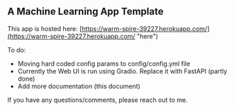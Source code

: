 ## A Machine Learning App Template

This app is hosted here: [https://warm-spire-39227.herokuapp.com/](https://warm-spire-39227.herokuapp.com/ "here")


To do:
* Moving hard coded config params to config/config.yml file
* Currently the Web UI is run using Gradio. Replace it with FastAPI (partly done)
* Add more documentation (this document)


If you have any questions/comments, please reach out to me. 